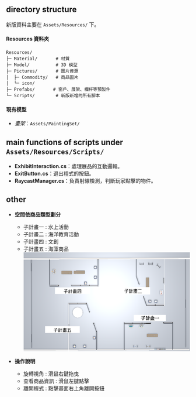 ## directory structure

新版資料主要在 `Assets/Resources/` 下。

#### Resources 資料夾
```
Resources/
├─ Material/       # 材質  
├─ Model/          # 3D 模型  
├─ Pictures/       # 圖片資源  
│  ├─ Commodity/   # 商品圖片
│  └─ icon/  
├─ Prefabs/       # 窗戶、展架、欄杆等預製件
└─ Scripts/        # 新版新增的所有腳本  

```

#### 現有模型
- *畫架*：`Assets/PaintingSet/`  


## main functions of scripts under `Assets/Resources/Scripts/`
- **ExhibitInteraction.cs**：處理展品的互動邏輯。
- **ExitButton.cs**：退出程式的按鈕。
- **RaycastManager.cs**：負責射線檢測，判斷玩家點擊的物件。


## other
- **空間依商品類型劃分**
  - 子計畫一 : 水上活動
  - 子計畫二 : 海洋教育活動
  - 子計畫四 : 文創
  - 子計畫五 : 海藻商品  
  ![空間劃分示意圖](說明圖片/空間配置.png)

- **操作說明**
  - 旋轉視角 : 滑鼠右鍵拖曳
  - 查看商品資訊 : 滑鼠左鍵點擊
  - 離開程式 : 點擊畫面右上角離開按鈕